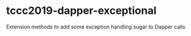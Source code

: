 # tccc2019-dapper-exceptional
Extension methods to add some exception handling sugar to Dapper calls
